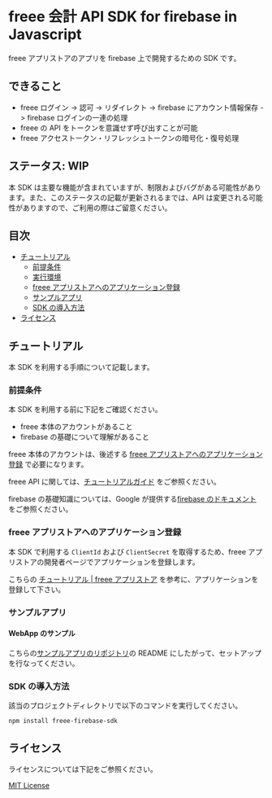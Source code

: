 # freee 会計 API SDK for firebase in Javascript

freee アプリストアのアプリを firebase 上で開発するための SDK です。

## できること

- freee ログイン -> 認可 -> リダイレクト -> firebase にアカウント情報保存 -> firebase ログインの一連の処理
- freee の API をトークンを意識せず呼び出すことが可能
- freee アクセストークン・リフレッシュトークンの暗号化・復号処理

## ステータス: WIP

本 SDK は主要な機能が含まれていますが、制限およびバグがある可能性があります。また、このステータスの記載が更新されるまでは、API は変更される可能性がありますので、ご利用の際はご留意ください。

## 目次

- [チュートリアル](#チュートリアル)
  - [前提条件](#前提条件)
  - [実行環境](#実行環境)
  - [freee アプリストアへのアプリケーション登録](#freeeアプリストアへのアプリケーション登録)
  - [サンプルアプリ](#サンプルアプリ)
  - [SDK の導入方法](#SDKの導入方法)
- [ライセンス](#ライセンス)

## チュートリアル

本 SDK を利用する手順について記載します。

### 前提条件

本 SDK を利用する前に下記をご確認ください。

- freee 本体のアカウントがあること
- firebase の基礎について理解があること

freee 本体のアカウントは、後述する [freee アプリストアへのアプリケーション登録](#freeeアプリストアへのアプリケーション登録) で必要になります。

freee API に関しては、[チュートリアルガイド](https://app.secure.freee.co.jp/developers/tutorials/1-freee%20API%E3%82%92%E5%A7%8B%E3%82%81%E3%82%8B#freee%20API%E3%82%92%E5%A7%8B%E3%82%81%E3%82%8B) をご参照ください。

firebase の基礎知識については、Google が提供する[firebase のドキュメント](https://firebase.google.com/docs) をご参照ください。

### freee アプリストアへのアプリケーション登録

本 SDK で利用する `ClientId` および `ClientSecret` を取得するため、freee アプリストアの開発者ページでアプリケーションを登録します。

こちらの [チュートリアル | freee アプリストア](https://app.secure.freee.co.jp/developers/tutorials/2-%E3%82%A2%E3%83%97%E3%83%AA%E3%82%B1%E3%83%BC%E3%82%B7%E3%83%A7%E3%83%B3%E3%82%92%E4%BD%9C%E6%88%90%E3%81%99%E3%82%8B) を参考に、アプリケーションを登録して下さい。

### サンプルアプリ

#### WebApp のサンプル

こちらの[サンプルアプリのリポジトリ](https://github.com/freee/freee-app-template-firebase)の README にしたがって、セットアップを行なってください。

### SDK の導入方法

該当のプロジェクトディレクトリで以下のコマンドを実行してください。

`npm install freee-firebase-sdk`

## ライセンス

ライセンスについては下記をご参照ください。

[MIT License](./LICENSE)

